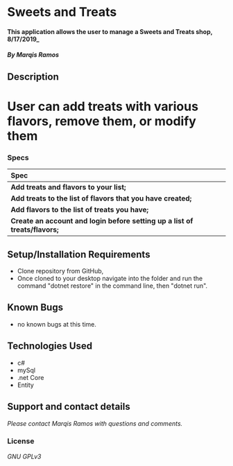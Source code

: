 # Sweets and Treats

#### This application allows the user to manage a Sweets and Treats shop, 8/17/2019_

#### _By **Marqis Ramos**_

## Description 

# User can add treats with various flavors, remove them, or modify them

### Specs


| Spec |
| :-------------     |
| **Add treats and flavors to your list;** |
| **Add treats to the list of flavors that you have created;** |
| **Add flavors to the list of treats you have;** |
| **Create an account and login before setting up a list of treats/flavors;** |

## Setup/Installation Requirements

* Clone repository from GitHub, 
* Once cloned to your desktop navigate into the folder and run the command "dotnet restore" in the command line, then "dotnet run".

## Known Bugs
* no known bugs at this time.

## Technologies Used
* c#
* mySql
* .net Core
* Entity

## Support and contact details

_Please contact Marqis Ramos with questions and comments._

### License

*GNU GPLv3*

